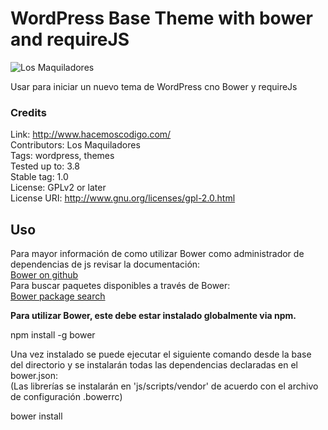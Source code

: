 WordPress Base Theme with bower and requireJS
=============
![Los Maquiladores](https://raw.github.com/HacemosCodigo/base-theme/master/images/logo_hc.png)

Usar para iniciar un nuevo tema de WordPress cno Bower y requireJs

### Credits

Link: http://www.hacemoscodigo.com/<br />
Contributors: Los Maquiladores<br />
Tags: wordpress, themes<br />
Tested up to: 3.8<br />
Stable tag: 1.0<br />
License: GPLv2 or later<br />
License URI: http://www.gnu.org/licenses/gpl-2.0.html<br />

<h2>Uso</h2>
<p>Para mayor información de como utilizar Bower como administrador de dependencias de js revisar la documentación: <br> 
<a href="https://github.com/bower/bower">Bower on github</a> <br>
Para buscar paquetes disponibles a través de Bower: <br> <a href="http://bower.io/search/">Bower package search</a> <br>

<strong>Para utilizar Bower, este debe estar instalado globalmente via npm. </strong></p>

<div class="highlight">
	npm install -g bower
</div>

<p>Una vez instalado se puede ejecutar el siguiente comando desde la base del directorio y se instalarán todas las dependencias declaradas en el bower.json: <br>(Las librerías se instalarán en 'js/scripts/vendor' de acuerdo con el archivo de configuración .bowerrc)</p>

<div class="highlight">
	bower install
</div>